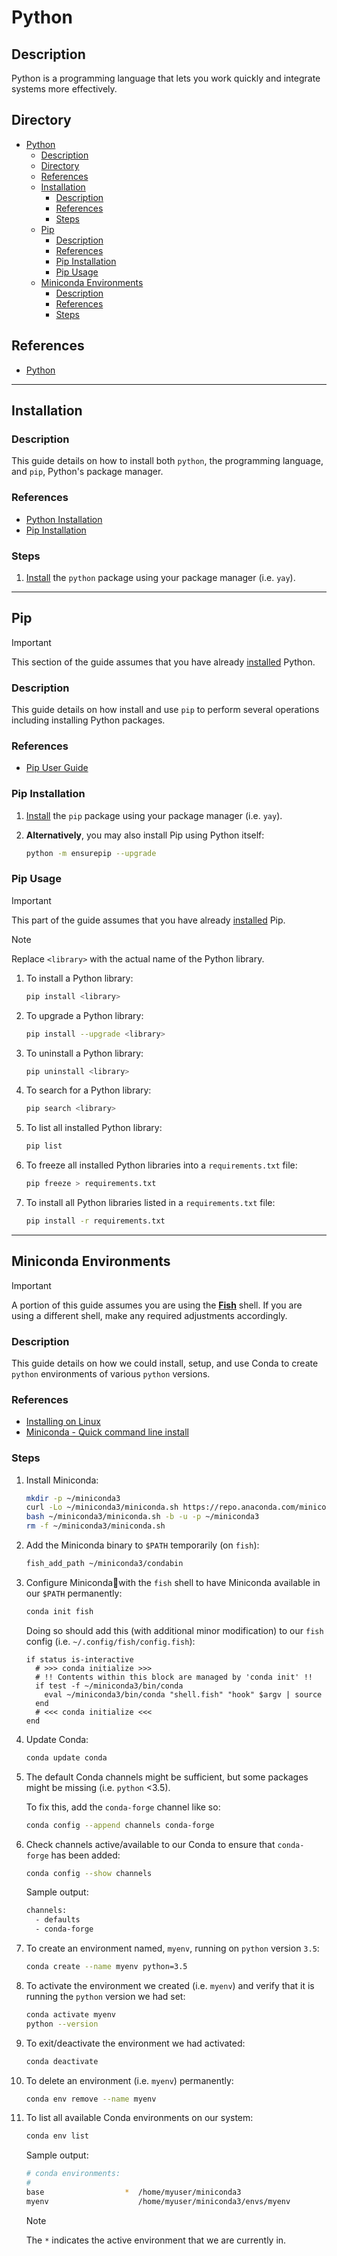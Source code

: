 # Python

## Description

Python is a programming language that lets you work quickly and integrate systems more effectively.

## Directory

- [Python](#python)
  - [Description](#description)
  - [Directory](#directory)
  - [References](#references)
  - [Installation](#installation)
    - [Description](#description-1)
    - [References](#references-1)
    - [Steps](#steps)
  - [Pip](#pip)
    - [Description](#description-2)
    - [References](#references-2)
    - [Pip Installation](#pip-installation)
    - [Pip Usage](#pip-usage)
  - [Miniconda Environments](#miniconda-environments)
    - [Description](#description-3)
    - [References](#references-3)
    - [Steps](#steps-1)

## References

- [Python](https://www.python.org)

---

## Installation

### Description

This guide details on how to install both `python`, the programming language, and `pip`, Python's package manager.

### References

- [Python Installation](https://wiki.archlinux.org/title/python#Installation)
- [Pip Installation](https://pip.pypa.io/en/stable/installation)

### Steps

1. [Install](yay.md#install) the `python` package using your package manager (i.e. `yay`).

---

## Pip

> [!IMPORTANT]  
> This section of the guide assumes that you have already [installed](#installation) Python.

### Description

This guide details on how install and use `pip` to perform several operations including installing Python packages.

### References

- [Pip User Guide](https://pip.pypa.io/en/stable/user_guide)

### Pip Installation

1. [Install](yay.md#install) the `pip` package using your package manager (i.e. `yay`).

2. **Alternatively**, you may also install Pip using Python itself:

    ```sh
    python -m ensurepip --upgrade
    ```

### Pip Usage

> [!IMPORTANT]  
> This part of the guide assumes that you have already [installed](#pip-installation) Pip.

> [!NOTE]  
> Replace `<library>` with the actual name of the Python library.

1. To install a Python library:

    ```sh
    pip install <library>
    ```

2. To upgrade a Python library:

    ```sh
    pip install --upgrade <library>
    ```

3. To uninstall a Python library:

    ```sh
    pip uninstall <library>
    ```

4. To search for a Python library:

    ```sh
    pip search <library>
    ```

5. To list all installed Python library:

    ```sh
    pip list
    ```

6. To freeze all installed Python libraries into a `requirements.txt` file:

    ```sh
    pip freeze > requirements.txt
    ```

7. To install all Python libraries listed in a `requirements.txt` file:

    ```sh
    pip install -r requirements.txt
    ```

---

## Miniconda Environments

> [!IMPORTANT]  
> A portion of this guide assumes you are using the [**Fish**](fish.md) shell. If you are using a different shell, make any required adjustments accordingly.

### Description

This guide details on how we could install, setup, and use Conda to create `python` environments of various `python` versions.

### References

- [Installing on Linux](https://conda.io/projects/conda/en/latest/user-guide/install/linux.html)
- [Miniconda - Quick command line install](https://docs.conda.io/projects/miniconda/en/latest/#quick-command-line-install)

### Steps

1. Install Miniconda:

    ```sh
    mkdir -p ~/miniconda3
    curl -Lo ~/miniconda3/miniconda.sh https://repo.anaconda.com/miniconda/Miniconda3-latest-Linux-x86_64.sh
    bash ~/miniconda3/miniconda.sh -b -u -p ~/miniconda3
    rm -f ~/miniconda3/miniconda.sh
    ```

2. Add the Miniconda binary to `$PATH` temporarily (on `fish`):

    ```sh
    fish_add_path ~/miniconda3/condabin
    ```

3. Configure Minicondawith the `fish` shell to have Miniconda available in our `$PATH` permanently:

    ```sh
    conda init fish
    ```

    Doing so should add this (with additional minor modification) to our `fish` config (i.e. `~/.config/fish/config.fish`):

    ```fish
    if status is-interactive
      # >>> conda initialize >>>
      # !! Contents within this block are managed by 'conda init' !!
      if test -f ~/miniconda3/bin/conda
        eval ~/miniconda3/bin/conda "shell.fish" "hook" $argv | source
      end
      # <<< conda initialize <<<
    end
    ```

4. Update Conda:

    ```sh
    conda update conda
    ```

5. The default Conda channels might be sufficient, but some packages might be missing (i.e. `python` <3.5).

    To fix this, add the `conda-forge` channel like so:

    ```sh
    conda config --append channels conda-forge
    ```

6. Check channels active/available to our Conda to ensure that `conda-forge` has been added:

    ```sh
    conda config --show channels
    ```

    Sample output:

    ```sh
    channels:
      - defaults
      - conda-forge
    ```

7. To create an environment named, `myenv`, running on `python` version `3.5`:

    ```sh
    conda create --name myenv python=3.5
    ```

8. To activate the environment we created (i.e. `myenv`) and verify that it is running the `python` version we had set:

    ```sh
    conda activate myenv
    python --version
    ```

9. To exit/deactivate the environment we had activated:

    ```sh
    conda deactivate
    ```

10. To delete an environment (i.e. `myenv`) permanently:

    ```sh
    conda env remove --name myenv
    ```

11. To list all available Conda environments on our system:

    ```sh
    conda env list
    ```

    Sample output:

    ```sh
    # conda environments:
    #
    base                  *  /home/myuser/miniconda3
    myenv                    /home/myuser/miniconda3/envs/myenv
    ```

    > [!NOTE]  
    > The `*` indicates the active environment that we are currently in.
